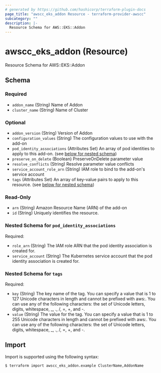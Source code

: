 ```yaml
---
# generated by https://github.com/hashicorp/terraform-plugin-docs
page_title: "awscc_eks_addon Resource - terraform-provider-awscc"
subcategory: ""
description: |-
  Resource Schema for AWS::EKS::Addon
---
```


# awscc_eks_addon (Resource)

Resource Schema for AWS::EKS::Addon



<!-- schema generated by tfplugindocs -->
## Schema

### Required

- `addon_name` (String) Name of Addon
- `cluster_name` (String) Name of Cluster

### Optional

- `addon_version` (String) Version of Addon
- `configuration_values` (String) The configuration values to use with the add-on
- `pod_identity_associations` (Attributes Set) An array of pod identities to apply to this add-on. (see [below for nested schema](#nestedatt--pod_identity_associations))
- `preserve_on_delete` (Boolean) PreserveOnDelete parameter value
- `resolve_conflicts` (String) Resolve parameter value conflicts
- `service_account_role_arn` (String) IAM role to bind to the add-on's service account
- `tags` (Attributes Set) An array of key-value pairs to apply to this resource. (see [below for nested schema](#nestedatt--tags))

### Read-Only

- `arn` (String) Amazon Resource Name (ARN) of the add-on
- `id` (String) Uniquely identifies the resource.

<a id="nestedatt--pod_identity_associations"></a>
### Nested Schema for `pod_identity_associations`

Required:

- `role_arn` (String) The IAM role ARN that the pod identity association is created for.
- `service_account` (String) The Kubernetes service account that the pod identity association is created for.


<a id="nestedatt--tags"></a>
### Nested Schema for `tags`

Required:

- `key` (String) The key name of the tag. You can specify a value that is 1 to 127 Unicode characters in length and cannot be prefixed with aws:. You can use any of the following characters: the set of Unicode letters, digits, whitespace, _, ., /, =, +, and -.
- `value` (String) The value for the tag. You can specify a value that is 1 to 255 Unicode characters in length and cannot be prefixed with aws:. You can use any of the following characters: the set of Unicode letters, digits, whitespace, _, ., /, =, +, and -.

## Import

Import is supported using the following syntax:

```shell
$ terraform import awscc_eks_addon.example ClusterName,AddonName
```
